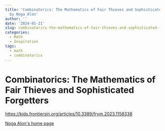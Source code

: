 ```yaml
---
title: 'Combinatorics: The Mathematics of Fair Thieves and Sophisticated Forgetters,
  by Noga Alon'
author: ''
date: '2024-01-21'
slug: combinatorics-the-mathematics-of-fair-thieves-and-sophisticated-forgetters-by-noga-alon
categories:
  - Math
  - Inspiration
tags:
  - math
  - combinatorics
---
```


# **Combinatorics: The Mathematics of Fair Thieves and Sophisticated Forgetters**

<https://kids.frontiersin.org/articles/10.3389/frym.2023.1158338>

[Noga Alon's home page](https://web.math.princeton.edu/~nalon/)
